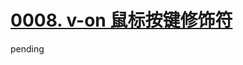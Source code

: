 # [0008. v-on 鼠标按键修饰符](https://github.com/Tdahuyou/vue/tree/main/0008.%20v-on%20%E9%BC%A0%E6%A0%87%E6%8C%89%E9%94%AE%E4%BF%AE%E9%A5%B0%E7%AC%A6)

pending